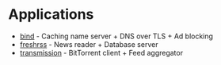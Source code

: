 Applications
============

* [bind](bind) - Caching name server + DNS over TLS + Ad blocking
* [freshrss](freshrss) - News reader + Database server
* [transmission](transmission) - BitTorrent client + Feed aggregator

